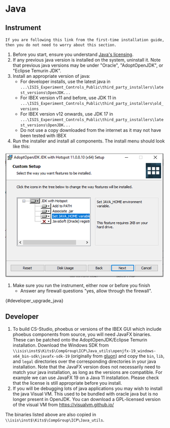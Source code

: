 # Java

## Instrument

```{note}
If you are following this link from the first-time installation guide, then you do not need to worry about this section.
```

1. Before you start, ensure you understand [Java's licensing](/processes/dev_processes/Understanding-Java-Licensing).
1. If any previous java version is installed on the system, uninstall it. Note that previous java versions may be under "Oracle", "AdoptOpenJDK", or "Eclipse Temurin JDK".
1. Install an appropriate version of java:
   - For developer installs, use the latest java in `...\ISIS_Experiment_Controls_Public\third_party_installers\latest_versions\OpenJDK...`
   - For IBEX version v11 and before, use JDK 11 in `...\ISIS_Experiment_Controls_Public\third_party_installers\old_versions`
   - For IBEX version v12 onwards, use JDK 17 in `...\ISIS_Experiment_Controls_Public\third_party_installers\latest_versions\OpenJDK...`
   - Do not use a copy downloaded from the internet as it may not have been tested with IBEX
1. Run the installer and install all components. The install menu should look like this:

![open_jdk_install_prompt](open_jdk_install_prompt.PNG)
1. Make sure you run the instrument, either now or before you finish
   - Answer any firewall questions "yes, allow through the firewall".

{#developer_upgrade_java}
## Developer

1. To build CS-Studio, phoebus or versions of the IBEX GUI which include phoebus components from source, you will need JavaFX binaries. These can be patched onto the AdoptOpenJDK/Eclipse Temurin installation. Download the Windows SDK from `\\isis\inst$\Kits$\CompGroup\ICP\Java_utils\openjfx-19_windows-x64_bin-sdk\javafx-sdk-19` (originally from [gluon](https://gluonhq.com/products/javafx/)) and copy the `bin`, `lib`, and `legal` directories over the corresponding directories in your java installation. Note that the JavaFX version does not necessarily need to match your java installation, as long as the versions are compatible. For example we can use JavaFX 19 on a Java 11 installation. Please check that the license is still appropriate before you install.
1. If you will be debugging lots of java applications you may wish to install the java Visual VM. This used to be bundled with oracle java but is no longer present in OpenJDK. You can download a GPL-licensed version of the visual VM from https://visualvm.github.io/

The binaries listed above are also copied in `\\isis\inst$\Kits$\CompGroup\ICP\Java_utils`.
